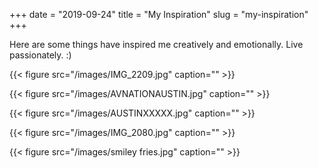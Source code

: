 +++ 
date = "2019-09-24"
title = "My Inspiration"
slug = "my-inspiration" 
+++

Here are some things have inspired me creatively and emotionally.
Live passionately. :)


{{< figure src="/images/IMG_2209.jpg" caption="" >}}


{{< figure src="/images/AVNATIONAUSTIN.jpg" caption="" >}}


{{< figure src="/images/AUSTINXXXXX.jpg" caption="" >}}


{{< figure src="/images/IMG_2080.jpg" caption="" >}}



{{< figure src="/images/smiley fries.jpg" caption="" >}}